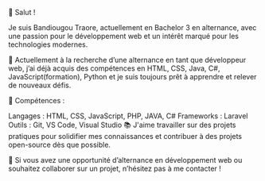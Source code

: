 👋 Salut !



 Je suis Bandiougou Traore, actuellement en Bachelor 3 en alternance, avec une passion pour le développement web et un intérêt marqué pour les technologies modernes.

🌱 Actuellement à la recherche d’une alternance en tant que développeur web, j’ai déjà acquis des compétences en HTML, CSS, Java, C#, JavaScript(formation), Python et je suis toujours prêt à apprendre et relever de nouveaux défis.

🚀 Compétences :

Langages : HTML, CSS, JavaScript, PHP, JAVA, C#
Frameworks : Laravel
Outils : Git, VS Code, Visual Studio
📚 J'aime travailler sur des projets pratiques pour solidifier mes connaissances et contribuer à des projets open-source dès que possible.

💌 Si vous avez une opportunité d’alternance en développement web ou souhaitez collaborer sur un projet, n’hésitez pas à me contacter !
